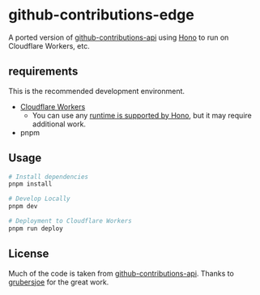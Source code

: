 # github-contributions-edge

A ported version of [github-contributions-api](https://github.com/grubersjoe/github-contributions-api) using [Hono](https://hono.dev) to run on Cloudflare Workers, etc.

## requirements

This is the recommended development environment.

- [Cloudflare Workers](https://workers.cloudflare.com/)
  - You can use any [runtime is supported by Hono](https://github.com/honojs/hono/tree/main/src/adapter), but it may require additional work.
- pnpm

## Usage

```bash
# Install dependencies
pnpm install

# Develop Locally
pnpm dev

# Deployment to Cloudflare Workers
pnpm run deploy
```

## License

Much of the code is taken from [github-contributions-api](https://github.com/grubersjoe/github-contributions-api). Thanks to [grubersjoe](https://github.com/grubersjoe) for the great work.
